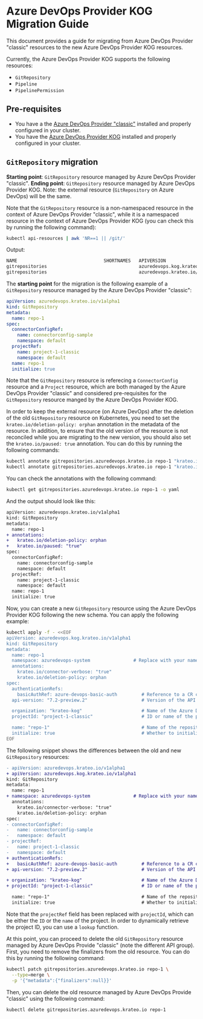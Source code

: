 # Azure DevOps Provider KOG Migration Guide

This document provides a guide for migrating from Azure DevOps Provider "classic" resources to the new Azure DevOps Provider KOG resources.

Currently, the Azure DevOps Provider KOG supports the following resources:
- `GitRepository`
- `Pipeline`
- `PipelinePermission`

## Pre-requisites

- You have a the [Azure DevOps Provider "classic"](https://github.com/krateoplatformops/azuredevops-provider) installed and properly configured in your cluster.
- You have the [Azure DevOps Provider KOG](https://github.com/krateoplatformops/azuredevops-provider-kog-chart) installed and properly configured in your cluster.

## `GitRepository` migration

**Starting point**: `GitRepository` resource managed by Azure DevOps Provider "classic".
**Ending point**: `GitRepository` resource managed by Azure DevOps Provider KOG.
Note: the external resource (`GitRepository` on Azure DevOps) will be the same.

Note that the `GitRepository` resource is a non-namespaced resource in the context of Azure DevOps Provider "classic", while it is a namespaced resource in the context of Azure DevOps Provider KOG (you can check this by running the following command):
```sh
kubectl api-resources | awk 'NR==1 || /git/'
```
Output:
```sh
NAME                                SHORTNAMES   APIVERSION                            NAMESPACED   KIND
gitrepositories                                  azuredevops.kog.krateo.io/v1alpha1    true         GitRepository
gitrepositories                                  azuredevops.krateo.io/v1alpha1        false        GitRepository
```

The **starting point** for the migration is the following example of a `GitRepository` resource managed by the Azure DevOps Provider "classic":
```yaml
apiVersion: azuredevops.krateo.io/v1alpha1
kind: GitRepository
metadata:
  name: repo-1
spec:
  connectorConfigRef:
    name: connectorconfig-sample
    namespace: default
  projectRef:
    name: project-1-classic
    namespace: default
  name: repo-1
  initialize: true  
```

Note that the `GitRepository` resource is referecing a `ConnectorConfig` resource and a `Project` resource, which are both managed by the Azure DevOps Provider "classic" and considered pre-requisites for the `GitRepository` resource manged by the Azure DevOps Provider KOG.

In order to keep the external resource (on Azure DevOps) after the deletion of the old `GitRepository` resource on Kubernetes, you need to set the `krateo.io/deletion-policy: orphan` annotation in the metadata of the resource.
In addition, to ensure that the old version of the resource is not reconciled while you are migrating to the new version, you should also set the `krateo.io/paused: true` annotation.
You can do this by running the following commands:
```sh
kubectl annotate gitrepositories.azuredevops.krateo.io repo-1 "krateo.io/deletion-policy=orphan"
kubectl annotate gitrepositories.azuredevops.krateo.io repo-1 "krateo.io/paused=true"
```

You can check the annotations with the following command:
```sh
kubectl get gitrepositories.azuredevops.krateo.io repo-1 -o yaml
```

And the output should look like this:
```diff
apiVersion: azuredevops.krateo.io/v1alpha1
kind: GitRepository
metadata:
  name: repo-1
+ annotations:
+   krateo.io/deletion-policy: orphan
+   krateo.io/paused: "true"
spec:
  connectorConfigRef:
    name: connectorconfig-sample
    namespace: default
  projectRef:
    name: project-1-classic
    namespace: default
  name: repo-1
  initialize: true 
```

Now, you can create a new `GitRepository` resource using the Azure DevOps Provider KOG following the new schema. 
You can apply the following example:
```sh
kubectl apply -f - <<EOF
apiVersion: azuredevops.kog.krateo.io/v1alpha1
kind: GitRepository
metadata:
  name: repo-1
  namespace: azuredevops-system                # Replace with your namespace
  annotations:
    krateo.io/connector-verbose: "true"
    krateo.io/deletion-policy: orphan
spec:
  authenticationRefs:
    basicAuthRef: azure-devops-basic-auth         # Reference to a CR containing the basic authentication information.
  api-version: "7.2-preview.2"                    # Version of the API to use

  organization: "krateo-kog"                      # Name of the Azure DevOps organization
  projectId: "project-1-classic"                  # ID or name of the project

  name: "repo-1"                                  # Name of the repository to create or manage  
  initialize: true                                # Whether to initialize the repository with a first commit. If set to true, the repository will be initialized with a first commit.
EOF
```

The following snippet shows the differences between the old and new `GitRepository` resources:
```diff
- apiVersion: azuredevops.krateo.io/v1alpha1
+ apiVersion: azuredevops.kog.krateo.io/v1alpha1
kind: GitRepository
metadata:
  name: repo-1
+ namespace: azuredevops-system                # Replace with your namespace, GitRepository is a namespaced resource in the Azure DevOps Provider KOG
  annotations:
    krateo.io/connector-verbose: "true"
    krateo.io/deletion-policy: orphan
spec:
- connectorConfigRef:
-   name: connectorconfig-sample
-   namespace: default
- projectRef:
-   name: project-1-classic
-   namespace: default
+ authenticationRefs:
+   basicAuthRef: azure-devops-basic-auth         # Reference to a CR containing the basic authentication information.
+ api-version: "7.2-preview.2"                    # Version of the API to use

+ organization: "krateo-kog"                      # Name of the Azure DevOps organization
+ projectId: "project-1-classic"                  # ID or name of the project

  name: "repo-1"                                  # Name of the repository to create or manage  
  initialize: true                                # Whether to initialize the repository with a first commit. If set to true, the repository will be initialized with a first commit.
```

Note that the `projectRef` field has been replaced with `projectId`, which can be either the `ID` or the `name` of the project.
In order to dynamically retrieve the project ID, you can use a `lookup` function.

At this point, you can proceed to delete the old `GitRepository` resource managed by Azure DevOps Provide "classic" (note the different API group).
First, you need to remove the finalizers from the old resource. You can do this by running the following command:
```sh
kubectl patch gitrepositories.azuredevops.krateo.io repo-1 \
  --type=merge \
  -p '{"metadata":{"finalizers":null}}'
```

Then, you can delete the old resource managed by Azure DevOps Provide "classic" using the following command:
```sh
kubectl delete gitrepositories.azuredevops.krateo.io repo-1
```
